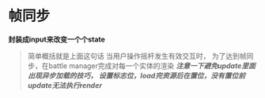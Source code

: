 # 帧同步

**封装成input来改变一个个state**
>简单概括就是上面这句话
>当用户操作摇杆发生有效交互时，
>为了达到帧同步，在battle manager完成对每一个实体的渲染
***注意一下避免update里面出现异步加载的技巧， 设置标志位，load完资源后在置位，没有置位前update无法执行render***
